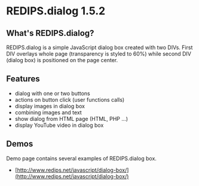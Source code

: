 REDIPS.dialog 1.5.2
============

## What's REDIPS.dialog?

REDIPS.dialog is a simple JavaScript dialog box created with two DIVs. First DIV overlays whole page
(transparency is styled to 60%) while second DIV (dialog box) is positioned on the page center.

## Features

* dialog with one or two buttons
* actions on button click (user functions calls)
* display images in dialog box
* combining images and text
* show dialog from HTML page (HTML, PHP ...)
* display YouTube video in dialog box

## Demos

Demo page contains several examples of REDIPS.dialog box. 

* [http://www.redips.net/javascript/dialog-box/](http://www.redips.net/javascript/dialog-box/)

